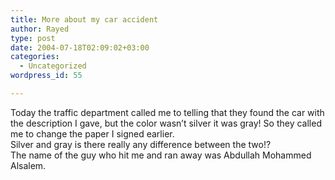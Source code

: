 ```yaml
---
title: More about my car accident
author: Rayed
type: post
date: 2004-07-18T02:09:02+03:00
categories:
  - Uncategorized
wordpress_id: 55

---
```

<div style="clear:both;"></div>
<p>Today the traffic department called me to telling that they found the car with the description I gave, but the color wasn&#8217;t silver it was gray! So they called me to change the paper I signed earlier. <br /> Silver and gray is there really any difference between the two!?  <br /> The name of the guy who hit me and ran away was Abdullah Mohammed Alsalem. <br /> <!-- Abdullah Mohammed Alsalem 218 xxxx --> </p>
<div style="clear:both; padding-bottom: 0.25em;"></div>
